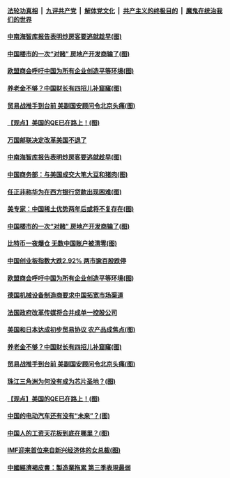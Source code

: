 ####  [法轮功真相](../../../../basic/blob/master/README.md?t=09270426) &nbsp;|&nbsp; [九评共产党](../../../../9ping.md/blob/master/README.md?t=09270426) &nbsp;|&nbsp; [解体党文化](../../../../jtdwh.md/blob/master/README.md?t=09270426)  &nbsp;|&nbsp; [共产主义的终极目的](../../../../gczydzjmd.md/blob/master/README.md?t=09270426) &nbsp;|&nbsp; [魔鬼在统治我们的世界](../../../../mgztzwmdsj.md/blob/master/README.md?t=09270426) 

#### [中南海智库报告表明炒房客要逃就趁早(图)](../pages/p5/908588.md?t=09270426) 

#### [中国楼市的一次“对赌” 房地产开发商输了(图)](../pages/p5/908617.md?t=09270426) 

#### [欧盟商会呼吁中国为所有企业创造平等环境(图)](../pages/p5/908577.md?t=09270426) 

#### [养老金不够？中国财长有四招儿补窟窿(图)](../pages/p5/908499.md?t=09270426) 

#### [贸易战推手到台前 美副国安顾问令北京头痛(图)](../pages/p5/908511.md?t=09270426) 

#### [【观点】美国的QE已在路上！(图)](../pages/p5/908519.md?t=09270426) 

#### [万国邮联决定改革美国不退了](../pages/p5/908648.md?t=09270426) 

#### [中南海智库报告表明炒房客要逃就趁早(图)](../pages/p5/908588.md?t=09270426) 

#### [中国商务部：与美国成交大笔大豆和猪肉(图)](../pages/p5/908641.md?t=09270426) 

#### [任正非称华为在西方银行贷款出现困难(图)](../pages/p5/908639.md?t=09270426) 

#### [美专家：中国稀土优势两年后或将不复存在(图)](../pages/p5/908633.md?t=09270426) 

#### [中国楼市的一次“对赌” 房地产开发商输了(图)](../pages/p5/908617.md?t=09270426) 

#### [比特币一夜爆仓 无数中国账户被清零(图)](../pages/p5/908611.md?t=09270426) 

#### [中国创业板指数大跌2.92% 两市逾百股跌停](../pages/p5/908583.md?t=09270426) 

#### [欧盟商会呼吁中国为所有企业创造平等环境(图)](../pages/p5/908577.md?t=09270426) 

#### [德国机械设备制造商要求中国拓宽市场渠道](../pages/p5/908576.md?t=09270426) 

#### [法国政府改革传媒将合并成单一控股公司](../pages/p5/908575.md?t=09270426) 

#### [美国和日本达成初步贸易协议 农产品成焦点(图)](../pages/p5/908537.md?t=09270426) 

#### [养老金不够？中国财长有四招儿补窟窿(图)](../pages/p5/908499.md?t=09270426) 

#### [贸易战推手到台前 美副国安顾问令北京头痛(图)](../pages/p5/908511.md?t=09270426) 

#### [珠江三角洲为何没有成为芯片圣地？(图)](../pages/p5/908522.md?t=09270426) 

#### [【观点】美国的QE已在路上！(图)](../pages/p5/908519.md?t=09270426) 

#### [中国的电动汽车还有没有“未来”？(图)](../pages/p5/908500.md?t=09270426) 

#### [中国人的工资天花板到底在哪里？(图)](../pages/p5/908503.md?t=09270426) 

#### [IMF迎来首位来自新兴经济体的女总裁(图)](../pages/p5/908508.md?t=09270426) 

#### [中國經濟褐皮書：製造業拖累 第三季表現最弱](../pages/p5/908480.md?t=09270426) 

